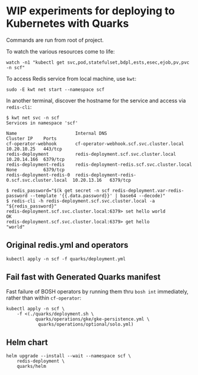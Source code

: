 # WIP experiments for deploying to Kubernetes with Quarks

Commands are run from root of project.

To watch the various resources come to life:

```plain
watch -n1 "kubectl get svc,pod,statefulset,bdpl,ests,esec,ejob,pv,pvc -n scf"
```

To access Redis service from local machine, use `kwt`:

```plain
sudo -E kwt net start --namespace scf
```

In another terminal, discover the hostname for the service and access via `redis-cli`:

```plain
$ kwt net svc -n scf
Services in namespace 'scf'

Name                      Internal DNS                                    Cluster IP    Ports
cf-operator-webhook       cf-operator-webhook.scf.svc.cluster.local       10.20.10.25   443/tcp
redis-deployment          redis-deployment.scf.svc.cluster.local          10.20.14.166  6379/tcp
redis-deployment-redis    redis-deployment-redis.scf.svc.cluster.local    None          6379/tcp
redis-deployment-redis-0  redis-deployment-redis-0.scf.svc.cluster.local  10.20.13.16   6379/tcp

$ redis_password="$(k get secret -n scf redis-deployment.var-redis-password --template '{{.data.password}}' | base64 --decode)"
$ redis-cli -h redis-deployment.scf.svc.cluster.local -a "${redis_password}"
redis-deployment.scf.svc.cluster.local:6379> set hello world
OK
redis-deployment.scf.svc.cluster.local:6379> get hello
"world"
```

## Original redis.yml and operators

```plain
kubectl apply -n scf -f quarks/deployment.yml
```

## Fail fast with Generated Quarks manifest

Fast failure of BOSH operators by running them thru `bosh int` immediately, rather than within `cf-operator`:

```plain
kubectl apply -n scf \
    -f <(./quarks/deployment.sh \
           quarks/operations/gke/gke-persistence.yml \
            quarks/operations/optional/solo.yml)
```

## Helm chart

```plain
helm upgrade --install --wait --namespace scf \
    redis-deployment \
    quarks/helm
```
